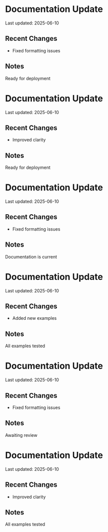 
# Documentation Update

Last updated: 2025-06-10

## Recent Changes
- Fixed formatting issues

## Notes
Ready for deployment

# Documentation Update

Last updated: 2025-06-10

## Recent Changes
- Improved clarity

## Notes
Ready for deployment

# Documentation Update

Last updated: 2025-06-10

## Recent Changes
- Fixed formatting issues

## Notes
Documentation is current

# Documentation Update

Last updated: 2025-06-10

## Recent Changes
- Added new examples

## Notes
All examples tested

# Documentation Update

Last updated: 2025-06-10

## Recent Changes
- Fixed formatting issues

## Notes
Awaiting review

# Documentation Update

Last updated: 2025-06-10

## Recent Changes
- Improved clarity

## Notes
All examples tested

